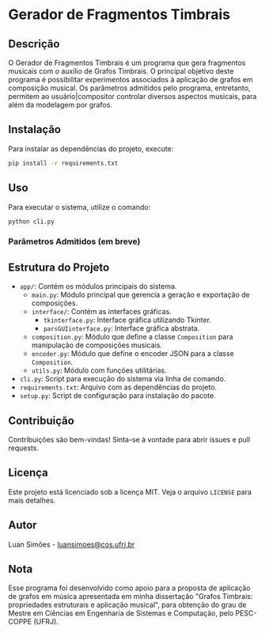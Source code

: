 # Gerador de Fragmentos Timbrais

## Descrição

O Gerador de Fragmentos Timbrais é um programa que gera fragmentos musicais com o auxílio de Grafos Timbrais. O principal objetivo deste programa é possibilitar experimentos associados à aplicação de grafos em composição musical. Os parâmetros admitidos pelo programa, entretanto, permitem ao usuário|compositor controlar diversos aspectos musicais, para além da modelagem por grafos. 

## Instalação

Para instalar as dependências do projeto, execute:

```bash
pip install -r requirements.txt
```

## Uso

Para executar o sistema, utilize o comando:

```bash
python cli.py
```

### Parâmetros Admitidos (em breve)

## Estrutura do Projeto

- `app/`: Contém os módulos principais do sistema.
  - `main.py`: Módulo principal que gerencia a geração e exportação de composições.
  - `interface/`: Contém as interfaces gráficas.
    - `tkinterface.py`: Interface gráfica utilizando Tkinter.
    - `parsGUIinterface.py`: Interface gráfica abstrata.
  - `composition.py`: Módulo que define a classe `Composition` para manipulação de composições musicais.
  - `encoder.py`: Módulo que define o encoder JSON para a classe `Composition`.
  - `utils.py`: Módulo com funções utilitárias.
- `cli.py`: Script para execução do sistema via linha de comando.
- `requirements.txt`: Arquivo com as dependências do projeto.
- `setup.py`: Script de configuração para instalação do pacote.

## Contribuição

Contribuições são bem-vindas! Sinta-se à vontade para abrir issues e pull requests.

## Licença

Este projeto está licenciado sob a licença MIT. Veja o arquivo `LICENSE` para mais detalhes.

## Autor

Luan Simões - [luansimoes@cos.ufrj.br](mailto:luansimoes@cos.ufrj.br)

## Nota

Esse programa foi desenvolvido como apoio para a proposta de aplicação de grafos em música apresentada em minha dissertação "Grafos Timbrais: propriedades estruturais e aplicação musical", para obtenção do grau de Mestre em Ciências em Engenharia de Sistemas e Computação, pelo PESC-COPPE (UFRJ).